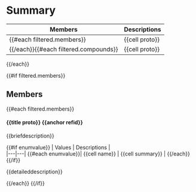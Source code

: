# Summary

| Members | Descriptions |
|---|---|
{{#each filtered.members}}| {{cell proto}} | {{cell summary}} |
{{/each}}{{#each filtered.compounds}}| {{cell proto}} | {{cell summary}} |
{{/each}}

{{#if filtered.members}}
## Members

{{#each filtered.members}}
#### {{title proto}} {{anchor refid}}

{{briefdescription}}

{{#if enumvalue}}
| Values | Descriptions |                  
|---|---|
{{#each enumvalue}}| {{cell name}} | {{cell summary}} |
{{/each}}
{{/if}}

{{detaileddescription}}

{{/each}}
{{/if}}
